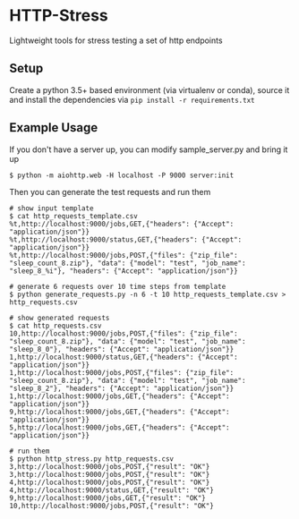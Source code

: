 # HTTP-Stress

Lightweight tools for stress testing a set of http endpoints

## Setup

Create a python 3.5+ based environment (via virtualenv or conda), source it 
and install the dependencies via `pip install -r requirements.txt`

## Example Usage

If you don't have a server up, you can modify sample_server.py and bring it up
```shell
$ python -m aiohttp.web -H localhost -P 9000 server:init
```

Then you can generate the test requests and run them
```shell
# show input template
$ cat http_requests_template.csv
%t,http://localhost:9000/jobs,GET,{"headers": {"Accept": "application/json"}}
%t,http://localhost:9000/status,GET,{"headers": {"Accept": "application/json"}}
%t,http://localhost:9000/jobs,POST,{"files": {"zip_file": "sleep_count_8.zip"}, "data": {"model": "test", "job_name": "sleep_8_%i"}, "headers": {"Accept": "application/json"}}

# generate 6 requests over 10 time steps from template
$ python generate_requests.py -n 6 -t 10 http_requests_template.csv > http_requests.csv

# show generated requests
$ cat http_requests.csv
10,http://localhost:9000/jobs,POST,{"files": {"zip_file": "sleep_count_8.zip"}, "data": {"model": "test", "job_name": "sleep_8_0"}, "headers": {"Accept": "application/json"}}
1,http://localhost:9000/status,GET,{"headers": {"Accept": "application/json"}}
1,http://localhost:9000/jobs,POST,{"files": {"zip_file": "sleep_count_8.zip"}, "data": {"model": "test", "job_name": "sleep_8_2"}, "headers": {"Accept": "application/json"}}
1,http://localhost:9000/jobs,GET,{"headers": {"Accept": "application/json"}}
9,http://localhost:9000/jobs,GET,{"headers": {"Accept": "application/json"}}
5,http://localhost:9000/jobs,GET,{"headers": {"Accept": "application/json"}}

# run them
$ python http_stress.py http_requests.csv
3,http://localhost:9000/jobs,POST,{"result": "OK"}
3,http://localhost:9000/jobs,POST,{"result": "OK"}
4,http://localhost:9000/jobs,POST,{"result": "OK"}
4,http://localhost:9000/status,GET,{"result": "OK"}
9,http://localhost:9000/jobs,GET,{"result": "OK"}
10,http://localhost:9000/jobs,POST,{"result": "OK"}
```
